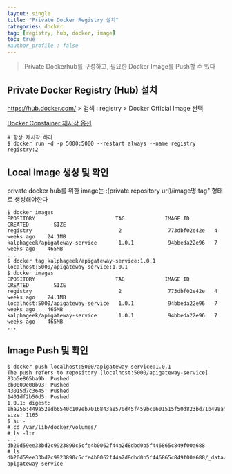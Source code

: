 ```yaml
---
layout: single
title: "Private Docker Registry 설치"
categories: docker
tag: [registry, hub, docker, image]
toc: true
#author_profile : false
---
```


> Private Dockerhub를 구성하고, 필요한 Docker Image를 Push할 수 있다

## Private Docker Registry (Hub) 설치

https://hub.docker.com/  > 검색 : registry > Docker Official Image 선택

[Docker Constainer 재시작 옵션](/docker/docker_container_restart/)

```
# 항상 재시작 하라
$ docker run -d -p 5000:5000 --restart always --name registry registry:2
```



## Local Image 생성 및 확인

private docker hub를 위한 image는 :(private repository url)/image명:tag" 형태로 생성해야한다

```
$ docker images
EPOSITORY                          TAG             IMAGE ID       CREATED        SIZE
registry                            2               773dbf02e42e   4 weeks ago    24.1MB
kalphageek/apigateway-service       1.0.1           94bbeda22e96   7 weeks ago    465MB
...
$ docker tag kalphageek/apigateway-service:1.0.1 localhost:5000/apigateway-service:1.0.1
$ docker images
EPOSITORY                          TAG             IMAGE ID       CREATED        SIZE
registry                            2               773dbf02e42e   4 weeks ago    24.1MB
localhost:5000/apigateway-service   1.0.1           94bbeda22e96   7 weeks ago    465MB
kalphageek/apigateway-service       1.0.1           94bbeda22e96   7 weeks ago    465MB
...
```



## Image Push 및 확인

```
$ docker push localhost:5000/apigateway-service:1.0.1
The push refers to repository [localhost:5000/apigateway-service]
83b5e865ba9b: Pushed 
cb0009e00b93: Pushed 
43015d7c3645: Pushed 
1401df2b50d5: Pushed 
1.0.1: digest: sha256:449a52edb6540c109eb7016843a8570d45f459bc0601515f50d823bd71b498af size: 1165
$ su -
# cd /var/lib/docker/volumes/
# ls -ltr
...
db20d59ee33bd2c9923890c5cfe4b0062f44a2d8dbd0b5f446865c849f00a688
# ls db20d59ee33bd2c9923890c5cfe4b0062f44a2d8dbd0b5f446865c849f00a688/_data/docker/registry/v2/repositories
apigateway-service
```

